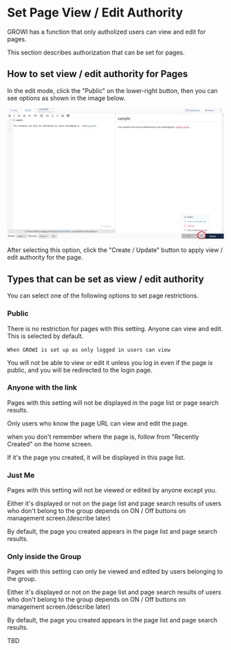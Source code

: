 # Set Page View / Edit Authority

  GROWI has a function that only autholized users can view and edit for pages.

  This section describes authorization that can be set for pages.

## How to set view / edit authority for Pages

  In the edit mode, click the "Public" on the lower-right button,
  then you can see options as shown in the image below.

  ![authority1](./images/authority1.png)

  After selecting this option,
  click the "Create / Update" button to apply view / edit authority for the page.

## Types that can be set as view / edit authority

  You can select one of the following options to set page restrictions.

### Public

  There is no restriction for pages with this setting.
  Anyone can view and edit. This is selected by default.

  `When GROWI is set up as only logged in users can view`

  You will not be able to view or edit it unless you log in even if the page is public,
  and you will be redirected to the login page.

### Anyone with the link

  Pages with this setting will not be displayed in the page list or page search results.

  Only users who know the page URL can view and edit the page.

  when you don't remember where the page is,
  follow from "Recently Created" on the home screen.

  If it's the page you created, it will be displayed in this page list.

### Just Me

  Pages with this setting will not be viewed or edited by anyone except you.
    
  Either it's displayed or not on the page list and page search results of users who don't belong to the group
  depends on ON / Off buttons on management screen.(describe later)

  By default, the page you created appears in the page list and page search results.

### Only inside the Group

  Pages with this setting can only be viewed and edited by users
  belonging to the group.

  Either it's displayed or not on the page list and page search results of users who don't belong to the group
  depends on ON / Off buttons on management screen.(describe later)


  By default, the page you created appears in the page list and page search results.

TBD
